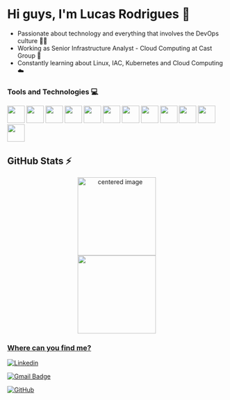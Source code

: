 # Hi guys, I'm Lucas Rodrigues 👋
- Passionate about technology and everything that involves the DevOps culture 💙🚀
- Working as Senior Infrastructure Analyst - Cloud Computing at Cast Group 💼
- Constantly learning about Linux, IAC, Kubernetes and Cloud Computing ☁️

### Tools and Technologies 💻
  
<img src="https://cdn.jsdelivr.net/gh/devicons/devicon/icons/vscode/vscode-original.svg" width="40" height="40" />   <img loading="lazy" src="https://cdn.jsdelivr.net/gh/devicons/devicon/icons/git/git-original.svg" width="40" height="40"/>   <img src="https://cdn.jsdelivr.net/gh/devicons/devicon/icons/github/github-original.svg" width="40" height="40" />   <img loading="lazy" src="https://cdn.jsdelivr.net/gh/devicons/devicon/icons/linux/linux-original.svg" width="40" height="40"/>   <img src="https://cdn.jsdelivr.net/gh/devicons/devicon/icons/kubernetes/kubernetes-plain.svg" width="40" height="40" />   <img src="https://cdn.jsdelivr.net/gh/devicons/devicon/icons/apachekafka/apachekafka-original.svg" width="40" height="40" />   <img src="https://cdn.jsdelivr.net/gh/devicons/devicon/icons/grafana/grafana-original.svg" width="40" height="40"/>   <img src="https://cdn.jsdelivr.net/gh/devicons/devicon/icons/ansible/ansible-original.svg" width="40" height="40" />   <img src="https://cdn.jsdelivr.net/gh/devicons/devicon/icons/docker/docker-original.svg" width="40" height="40" />   <img src="https://cdn.jsdelivr.net/gh/devicons/devicon/icons/terraform/terraform-original.svg" width="40" height="40" />   <img src="https://cdn.jsdelivr.net/gh/devicons/devicon/icons/argocd/argocd-original.svg" width="40" height="40" />   <img src="https://cdn.jsdelivr.net/gh/devicons/devicon/icons/prometheus/prometheus-original.svg" width="40" height="40" />           

## GitHub Stats ⚡

<div>
  <a href="https://github.com/lucas-decastro">
  <center>
    <img height="180em" src="https://github-readme-stats.vercel.app/api?username=lucas-decastro&show_icons=true&theme=github_dark&include_all_commits=true&count_private=true" alt="centered image">
  </center>
  <center>  
    <img height="180em" src="https://github-readme-stats.vercel.app/api/top-langs/?username=lucas-decastro&layout=compact&langs_count=7&theme=github_dark"/> 
  </center>
</div>
            
  
<h3>Where can you find me?</h3> 

[![Linkedin](https://img.shields.io/badge/-lucs--rodrigues-blue?style=flat-square&logo=Linkedin&logoColor=white&link=https://www.linkedin.com/in/lucs-rodrigues/)](https://www.linkedin.com/in/lucs-rodrigues/)

[![Gmail Badge](https://img.shields.io/badge/-ludecaro@outlook.com-006bed?style=flat-square&logo=Gmail&logoColor=white&link=mailto:ludecaro@outlook.com)](mailto:ludecaro@outlook.com) 

[![GitHub](https://img.shields.io/github/followers/lucas-decastro?label=follow&style=social)](https://github.com/lucas-decastro)
